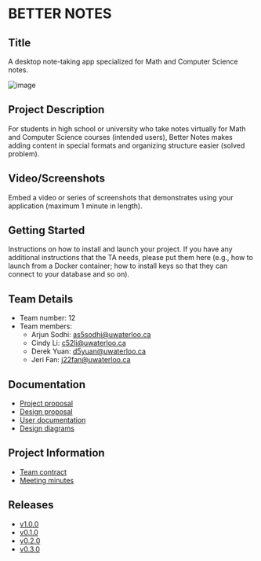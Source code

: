 # BETTER NOTES

## Title
A desktop note-taking app specialized for Math and Computer Science notes.

![image](https://git.uwaterloo.ca/as5sodhi/cs-346-project/-/raw/main/desktop/src/main/resources/betternotes_logo.png?ref_type=heads)

## Project Description
For students in high school or university who take notes virtually
for Math and Computer Science courses (intended users), Better Notes makes
adding content in special formats and organizing structure easier (solved problem).

## Video/Screenshots
Embed a video or series of screenshots that demonstrates using your
application (maximum 1 minute in length).

## Getting Started
Instructions on how to install and launch your project. If you have any
additional instructions that the TA needs, please put them here
(e.g., how to launch from a Docker container; how to install keys so
that they can connect to your database and so on).

## Team Details
* Team number: 12
* Team members:
  * Arjun Sodhi: as5sodhi@uwaterloo.ca
  * Cindy Li: c52li@uwaterloo.ca
  * Derek Yuan: d5yuan@uwaterloo.ca
  * Jeri Fan: j22fan@uwaterloo.ca

## Documentation
* [Project proposal](https://git.uwaterloo.ca/as5sodhi/cs-346-project/-/wikis/project-proposal)
* [Design proposal](https://git.uwaterloo.ca/as5sodhi/cs-346-project/-/wikis/design-proposal)
* [User documentation](https://git.uwaterloo.ca/as5sodhi/cs-346-project/-/wikis/User-Guide)
* [Design diagrams](https://git.uwaterloo.ca/as5sodhi/cs-346-project/-/wikis/Design-Diagrams)

## Project Information
* [Team contract](https://git.uwaterloo.ca/as5sodhi/cs-346-project/-/wikis/team-contract)
* [Meeting minutes](https://git.uwaterloo.ca/as5sodhi/cs-346-project/-/wikis/meeting-minutes)

## Releases
* [v1.0.0](https://git.uwaterloo.ca/as5sodhi/cs-346-project/-/wikis/Releases/%7Bv1.0.0%7D)
* [v0.1.0](https://git.uwaterloo.ca/as5sodhi/cs-346-project/-/wikis/Releases/v0.1.0)
* [v0.2.0](https://git.uwaterloo.ca/as5sodhi/cs-346-project/-/wikis/Releases/v0.2.0)
* [v0.3.0](https://git.uwaterloo.ca/as5sodhi/cs-346-project/-/wikis/Releases/v0.3.0)
